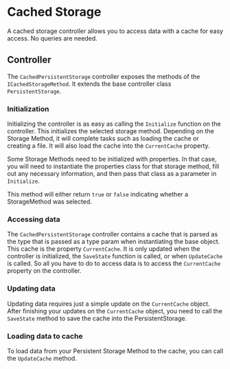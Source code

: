 # Cached Storage

A cached storage controller allows you to access data with a cache for easy access. No queries are needed.

## Controller

The `CachedPersistentStorage` controller exposes the methods of the `ICachedStorageMethod`. It extends the base controller class `PersistentStorage`.

### Initialization

Initializing the controller is as easy as calling the `Initialize` function on the controller. This initializes the selected storage method. Depending on the Storage Method, it will complete tasks such as loading the cache or creating a file. It will also load the cache into the `CurrentCache` property.

Some Storage Methods need to be initialized with properties. In that case, you will need to instantiate the properties class for that storage method, fill out any necessary information, and then pass that class as a parameter in `Initialize`.

This method will either return `true` or `false` indicating whether a StorageMethod was selected.

### Accessing data

The `CachedPersistentStorage` controller contains a cache that is parsed as the type that is passed as a type param when instantiating the base object. This cache is the property `CurrentCache`. It is only updated when the controller is initialized, the `SaveState` function is called, or when `UpdateCache` is called. So all you have to do to access data is to access the `CurrentCache` property on the controller.

### Updating data

Updating data requires just a simple update on the `CurrentCache` object. After finishing your updates on the `CurrentCache` object, you need to call the `SaveState` method to save the cache into the PersistentStorage.

### Loading data to cache

To load data from your Persistent Storage Method to the cache, you can call the `UpdateCache` method.
